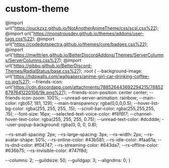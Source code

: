 # custom-theme
@import url("https://puckzxz.github.io/NotAnotherAnimeTheme/css/scsl.css%22);
@import url("https://monstrousdev.github.io/themes/addons/user-tags.css%22);
@import url("https://codedotspectra.github.io/themes/core/badges.css%22);
@import url('https://mwittrien.github.io/BetterDiscordAddons/Themes/ServerColumns/ServerColumns.css%27);
@import url('https://gibbu.github.io/BetterDiscord-Themes/RadialStatus/base.css%27);
:root {
--background-image: url('https://hdqwalls.com/wallpapers/anime-girl-car-drinking-coffee-co.jpg%27);
--friends-icon: url('https://cdn.discordapp.com/attachments/788526443692294215/788526797641220106/9k.png%27);
--friends-icon-position: center center;
--friends-icon-zoom: 100%;
--unread-server-animation: rainbow;
--main-color: rgb(67, 181, 129);
--main-transparency: rgba(0,0,0,0.5);
--hover-list-bg-color: rgba(255, 255, 255, .15);
--scroll-bar-color: rgba(255,255,255, .15);
--font-size: 16px;
--selected-text-voice-color: #f6f6f7;
--channel-hover-text-color: rgba(255, 255, 255, 0.75);
--unread-text-color: #dcddde;
--user-popup-background: rgba(0, 0, 0, 0.8);

--rs-small-spacing: 2px;
--rs-large-spacing: 3px;
--rs-width: 2px;
--rs-avatar-shape: 50%;
--rs-online-color: #43b581;
--rs-idle-color: #faa61a;
--rs-dnd-color: #f04747;
--rs-streaming-color: #643da7;
--rs-offline-color: #636b75;
--rs-invisible-color: #747f8d;

--columns: 2;
--guildsize: 50;
--guildgap: 3;
--aligndms: 0;
}
